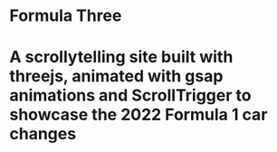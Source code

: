 # Formula Three

# A scrollytelling site built with threejs, animated with gsap animations and ScrollTrigger to showcase the 2022 Formula 1 car changes